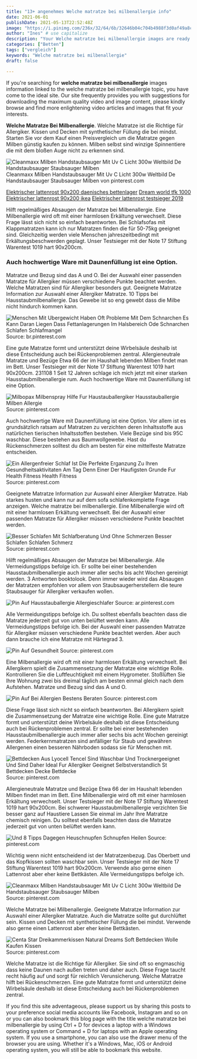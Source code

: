 ```yaml
---
title: "13+ angenehmes Welche matratze bei milbenallergie info"
date: 2021-06-01
publishDate: 2021-05-13T22:52:48Z
image: "https://i.pinimg.com/236x/32/64/6b/32646b04c704b4988f3d0af49a8c9ac8.jpg"
author: "Ines" # use capitalize
description: "Your Welche matratze bei milbenallergie images are ready in this website. Welche matratze bei milbenallergie are a topic that is being searched for and liked by netizens now. You can Get the Welche matratze bei milbenallergie files here. Find and Download all royalty-free photos and vectors."
categories: ["Betten"]
tags: ["vergleich"]
keywords: "Welche matratze bei milbenallergie"
draft: false

---
```


If you're searching for **welche matratze bei milbenallergie** images information linked to the welche matratze bei milbenallergie topic, you have come to the ideal  site. Our site frequently  provides you with  suggestions  for downloading  the maximum  quality video and image  content, please kindly browse and find more enlightening video articles and images that fit your interests.

**Welche Matratze Bei Milbenallergie**. Welche Matratze ist die Richtige für Allergiker. Kissen und Decken mit synthetischer Füllung die bei mindst. Starten Sie vor dem Kauf einen Preisvergleich um die Matratze gegen Milben günstig kaufen zu können. Milben selbst sind winzige Spinnentiere die mit dem bloßen Auge nicht zu erkennen sind.

![Cleanmaxx Milben Handstaubsauger Mit Uv C Licht 300w Weltbild De Handstaubsauger Staubsauger Milben](https://i.pinimg.com/736x/cd/8e/e6/cd8ee6591b4c5d14085f46f7f8efbb3b.jpg "Cleanmaxx Milben Handstaubsauger Mit Uv C Licht 300w Weltbild De Handstaubsauger Staubsauger Milben")
Cleanmaxx Milben Handstaubsauger Mit Uv C Licht 300w Weltbild De Handstaubsauger Staubsauger Milben von pinterest.com

[Elektrischer lattenrost 90x200 daenisches bettenlager](/elektrischer-lattenrost-90x200-daenisches-bettenlager/)
[Dream world tfk 1000](/dream-world-tfk-1000/)
[Elektrischer lattenrost 90x200 ikea](/elektrischer-lattenrost-90x200-ikea/)
[Elektrischer lattenrost testsieger 2019](/elektrischer-lattenrost-testsieger-2019/)

Hilft regelmäßiges Absaugen der Matratze bei Milbenallergie. Eine Milbenallergie wird oft mit einer harmlosen Erkältung verwechselt. Diese Frage lässt sich nicht so einfach beantworten. Bei Schlafsofas mit Klappmatratzen kann ich nur Matratzen finden die für 50-75kg geeignet sind. Gleichzeitig werden viele Menschen jahreszeitbedingt mit Erkältungsbeschwerden geplagt. Unser Testsieger mit der Note 17 Stiftung Warentest 1019 hart 90x200cm.

### Auch hochwertige Ware mit Daunenfüllung ist eine Option.

Matratze und Bezug sind das A und O. Bei der Auswahl einer passenden Matratze für Allergiker müssen verschiedene Punkte beachtet werden. Welche Matratzen sind für Allergiker besonders gut. Geeignete Matratze Information zur Auswahl einer Allergiker Matratze. 10 Tipps bei Hausstaubmilbenallergie. Das Gewebe ist so eng gewebt dass die Milbe nicht hindurch kommen kann.


![Menschen Mit Ubergewicht Haben Oft Probleme Mit Dem Schnarchen Es Kann Daran Liegen Dass Fettanlagerungen Im Halsbereich Ode Schnarchen Schlafen Schlafmangel](https://i.pinimg.com/originals/05/cd/06/05cd06406ce6e77f642bc0d98ec3eff7.png "Menschen Mit Ubergewicht Haben Oft Probleme Mit Dem Schnarchen Es Kann Daran Liegen Dass Fettanlagerungen Im Halsbereich Ode Schnarchen Schlafen Schlafmangel")
Source: br.pinterest.com

Eine gute Matratze formt und unterstützt deine Wirbelsäule deshalb ist diese Entscheidung auch bei Rückenproblemen zentral. Allergieneutrale Matratze und Bezüge Etwa 66 der im Haushalt lebenden Milben findet man im Bett. Unser Testsieger mit der Note 17 Stiftung Warentest 1019 hart 90x200cm. 231108 1 Seit 12 Jahren schlage ich mich jetzt mit einer starken Hausstaubmilbenallergie rum. Auch hochwertige Ware mit Daunenfüllung ist eine Option.

![Milbopax Milbenspray Hilfe Fur Haustauballergiker Hausstauballergie Milben Allergie](https://i.pinimg.com/600x315/bd/79/47/bd7947343241ede291d94b8ecaaec5e7.jpg "Milbopax Milbenspray Hilfe Fur Haustauballergiker Hausstauballergie Milben Allergie")
Source: pinterest.com

Auch hochwertige Ware mit Daunenfüllung ist eine Option. Vor allem ist es grundsätzlich ratsam auf Matratzen zu verzichten deren Inhaltsstoffe aus natürlichen tierischen Inhaltsstoffen bestehen. Viele Bezüge sind bis 95C waschbar. Diese bestehen aus Baumwollgewebe. Hast du Rückenschmerzen solltest du dich am besten für eine mittelfeste Matratze entscheiden.

![Ein Allergenfreier Schlaf Ist Die Perfekte Erganzung Zu Ihren Gesundheitsaktivitaten Am Tag Denn Einer Der Haufigsten Grunde Fur Health Fitness Health Fitness](https://i.pinimg.com/originals/f6/eb/ea/f6ebea5b8c5ff4503e35384fb3f4b2e0.png "Ein Allergenfreier Schlaf Ist Die Perfekte Erganzung Zu Ihren Gesundheitsaktivitaten Am Tag Denn Einer Der Haufigsten Grunde Fur Health Fitness Health Fitness")
Source: pinterest.com

Geeignete Matratze Information zur Auswahl einer Allergiker Matratze. Hab starkes husten und kann nur auf dem sofa schlafenkomplette Frage anzeigen. Welche matratze bei milbenallergie. Eine Milbenallergie wird oft mit einer harmlosen Erkältung verwechselt. Bei der Auswahl einer passenden Matratze für Allergiker müssen verschiedene Punkte beachtet werden.

![Besser Schlafen Mit Schlafberatung Und Ohne Schmerzen Besser Schlafen Schlafen Schmerz](https://i.pinimg.com/originals/33/bd/07/33bd0738342ec888cda612966b8f32d7.png "Besser Schlafen Mit Schlafberatung Und Ohne Schmerzen Besser Schlafen Schlafen Schmerz")
Source: pinterest.com

Hilft regelmäßiges Absaugen der Matratze bei Milbenallergie. Alle Vermeidungstipps befolge ich. Er sollte bei einer bestehenden Hausstaubmilbenallergie auch immer aller sechs bis acht Wochen gereinigt werden. 3 Antworten booktolook. Denn immer wieder wird das Absaugen der Matratzen empfohlen vor allem von Staubsaugerherstellern die teure Staubsauger für Allergiker verkaufen wollen.

![Pin Auf Hausstauballergie Allergieschlafer](https://i.pinimg.com/originals/7f/8f/71/7f8f7120f0f62dfb5937aa270fcdf6b4.jpg "Pin Auf Hausstauballergie Allergieschlafer")
Source: ar.pinterest.com

Alle Vermeidungstipps befolge ich. Du solltest ebenfalls beachten dass die Matratze jederzeit gut von unten belüftet werden kann. Alle Vermeidungstipps befolge ich. Bei der Auswahl einer passenden Matratze für Allergiker müssen verschiedene Punkte beachtet werden. Aber auch dann brauche ich eine Matratze mit Härtegrad 3.

![Pin Auf Gesundheit](https://i.pinimg.com/474x/54/c3/22/54c322f92d2b69f52d78a0606eeb1233.jpg "Pin Auf Gesundheit")
Source: pinterest.com

Eine Milbenallergie wird oft mit einer harmlosen Erkältung verwechselt. Bei Allergikern spielt die Zusammensetzung der Matratze eine wichtige Rolle. Kontrollieren Sie die Luftfeuchtigkeit mit einem Hygrometer. Stoßlüften Sie Ihre Wohnung zwei bis dreimal täglich am besten einmal gleich nach dem Aufstehen. Matratze und Bezug sind das A und O.

![Pin Auf Bei Allergien Bestens Beraten](https://i.pinimg.com/736x/b0/57/ad/b057ade45547143e1821254944436a84.jpg "Pin Auf Bei Allergien Bestens Beraten")
Source: pinterest.com

Diese Frage lässt sich nicht so einfach beantworten. Bei Allergikern spielt die Zusammensetzung der Matratze eine wichtige Rolle. Eine gute Matratze formt und unterstützt deine Wirbelsäule deshalb ist diese Entscheidung auch bei Rückenproblemen zentral. Er sollte bei einer bestehenden Hausstaubmilbenallergie auch immer aller sechs bis acht Wochen gereinigt werden. Federkernmatratzen sind anfälliger für Staub und gewähren Allergenen einen besseren Nährboden sodass sie für Menschen mit.

![Bettdecken Aus Lyocell Tencel Sind Waschbar Und Trocknergeeignet Und Sind Daher Ideal Fur Allergiker Geeignet Selbstverstandlich St Bettdecken Decke Bettdecke](https://i.pinimg.com/originals/f7/c8/31/f7c831a4a14a007c8daa8bf7cef71064.png "Bettdecken Aus Lyocell Tencel Sind Waschbar Und Trocknergeeignet Und Sind Daher Ideal Fur Allergiker Geeignet Selbstverstandlich St Bettdecken Decke Bettdecke")
Source: pinterest.com

Allergieneutrale Matratze und Bezüge Etwa 66 der im Haushalt lebenden Milben findet man im Bett. Eine Milbenallergie wird oft mit einer harmlosen Erkältung verwechselt. Unser Testsieger mit der Note 17 Stiftung Warentest 1019 hart 90x200cm. Bei schwerer Hausstaubmilbenallergie verzichten Sie besser ganz auf Haustiere Lassen Sie einmal im Jahr Ihre Matratze chemisch reinigen. Du solltest ebenfalls beachten dass die Matratze jederzeit gut von unten belüftet werden kann.

![Und 8 Tipps Dagegen Heuschnupfen Schnupfen Heilen](https://i.pinimg.com/originals/b2/42/0b/b2420bfabea71710e73c7a1ec0fa1e01.jpg "Und 8 Tipps Dagegen Heuschnupfen Schnupfen Heilen")
Source: pinterest.com

Wichtig wenn nicht entscheidend ist der Matratzenbezug. Das Oberbett und das Kopfkissen sollten waschbar sein. Unser Testsieger mit der Note 17 Stiftung Warentest 1019 hart 90x200cm. Verwende also gerne einen Lattenrost aber eher keine Bettkästen. Alle Vermeidungstipps befolge ich.

![Cleanmaxx Milben Handstaubsauger Mit Uv C Licht 300w Weltbild De Handstaubsauger Staubsauger Milben](https://i.pinimg.com/736x/cd/8e/e6/cd8ee6591b4c5d14085f46f7f8efbb3b.jpg "Cleanmaxx Milben Handstaubsauger Mit Uv C Licht 300w Weltbild De Handstaubsauger Staubsauger Milben")
Source: pinterest.com

Welche Matratze bei Milbenallergie. Geeignete Matratze Information zur Auswahl einer Allergiker Matratze. Auch die Matratze sollte gut durchlüftet sein. Kissen und Decken mit synthetischer Füllung die bei mindst. Verwende also gerne einen Lattenrost aber eher keine Bettkästen.

![Centa Star Dreikammerkissen Natural Dreams Soft Bettdecken Wolle Kaufen Kissen](https://i.pinimg.com/236x/32/64/6b/32646b04c704b4988f3d0af49a8c9ac8.jpg "Centa Star Dreikammerkissen Natural Dreams Soft Bettdecken Wolle Kaufen Kissen")
Source: pinterest.com

Welche Matratze ist die Richtige für Allergiker. Sie sind oft so engmaschig dass keine Daunen nach außen treten und daher auch. Diese Frage taucht recht häufig auf und sorgt für reichlich Verunsicherung. Welche Matratze hilft bei Rückenschmerzen. Eine gute Matratze formt und unterstützt deine Wirbelsäule deshalb ist diese Entscheidung auch bei Rückenproblemen zentral.

If you find this site adventageous, please support us by sharing this posts to your preference social media accounts like Facebook, Instagram and so on or you can also bookmark this blog page with the title welche matratze bei milbenallergie by using Ctrl + D for devices a laptop with a Windows operating system or Command + D for laptops with an Apple operating system. If you use a smartphone, you can also use the drawer menu of the browser you are using. Whether it's a Windows, Mac, iOS or Android operating system, you will still be able to bookmark this website.
